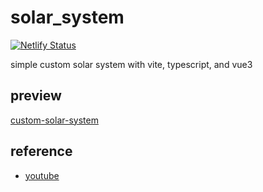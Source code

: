 # solar_system

[![Netlify Status](https://api.netlify.com/api/v1/badges/87752659-2b15-4123-8102-fe899821a142/deploy-status)](https://app.netlify.com/sites/custom-solar-system/deploys)

simple custom solar system with vite, typescript, and vue3

## preview

[custom-solar-system](https://matrix-effect-vue3.netlify.app)

## reference

- [youtube](https://www.youtube.com/watch?v=pgFnZyL8zEA)
